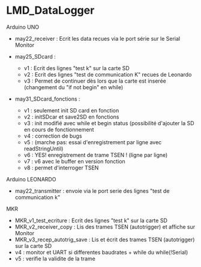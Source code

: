 # LMD_DataLogger

Arduino UNO
  - may22_receiver : Ecrit les data recues via le port série sur le Serial Monitor
  - may25_SDcard   : 
    -  v1 : Ecrit des lignes "test k" sur la carte SD
    -  v2 : Ecrit des lignes "test de communication K" recues de Leonardo
    -  v3 : Permet de continuer dès lors que la carte est inserée (changement du "if not begin" en while)
             
  - may31_SDcard_fonctions   :
    -  v1 : seulement init SD card en fonction
    -  v2 : initSDcar et save2SD en fonctions
    -  v3 : init modifié avec while et begin status (possibilité d'ajouter la SD en cours de fonctionnement
    -  v4 : correction de bugs
    -  v5 : (marche pas: essai d'enregistrement par ligne avec readStringUntil)
    -  v6 : YES! enregistrement de trame TSEN ! (ligne par ligne)
    -  v7 : v6 avec le buffer en version fonction
    -  v8 : permet d'interroger TSEN 
            
Arduino LEONARDO 
  - may22_transmitter : envoie via le port serie des lignes "test de communication k"

MKR 
- MKR_v1_test_ecriture : Ecrit des lignes "test k" sur la carte SD
- MKR_v2_receiver_copy : Lis des trames TSEN (autotrigger) et affiche sur Monitor
- MKR_v3_recep_autotrig_save : Lis et écrit des trames TSEN (autotrigger) sur la carte SD
- v4 : monitor et UART si differentes baudrates + while du while(!Serial)
- v5 : verifie la validite de la trame
